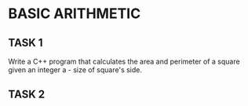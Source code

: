 # BASIC ARITHMETIC

## TASK 1
Write a C++ program that calculates  the area and perimeter of a square given an integer a - size of square's side.

## TASK 2

